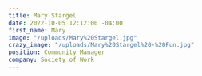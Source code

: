 ```yaml
---
title: Mary Stargel
date: 2022-10-05 12:12:00 -04:00
first_name: Mary
image: "/uploads/Mary%20Stargel.jpg"
crazy_image: "/uploads/Mary%20Stargel%20-%20Fun.jpg"
position: Community Manager
company: Society of Work
---
```


